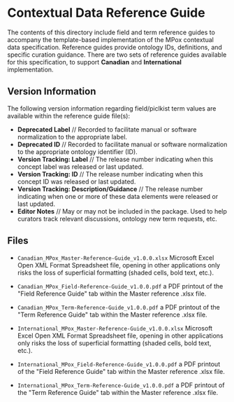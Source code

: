 # <INSERT NAME> Contextual Data Reference Guide

The contents of this directory include field and term reference guides to accompany the template-based implementation of the MPox contextual data specification. Reference guides provide ontology IDs, definitions, and specific curation guidance. There are two sets of reference guides available for this specification, to support **Canadian** and **International** implementation. 

## Version Information

The following version information regarding field/piclkist term values are available within the reference guide file(s):

- **Deprecated Label** // Recorded to facilitate manual or software normalization to the appropriate label.
- **Deprecated ID** // Recorded to facilitate manual or software normalization to the appropriate ontology identifier (ID).
- **Version Tracking: Label** // The release number indicating when this concept label was released or last updated.
- **Version Tracking: ID** // The release number indicating when this concept ID was released or last updated.
- **Version Tracking: Description/Guidance** // The release number indicating when one or more of these data elements were released or last updated.
- **Editor Notes** // May or may not be included in the package. Used to help curators track relevant discussions, ontology new term requests, etc.

## Files

- `Canadian_MPox_Master-Reference-Guide_v1.0.0.xlsx` 
Microsoft Excel Open XML Format Spreadsheet file, opening in other applications only risks the loss of superficial formatting (shaded cells, bold text, etc.). 

- `Canadian_MPox_Field-Reference-Guide_v1.0.0.pdf` a PDF printout of the "Field Reference Guide" tab within the Master reference .xlsx file.

- `Canadian_MPox_Term-Reference-Guide_v1.0.0.pdf` a PDF printout of the "Term Reference Guide" tab within the Master reference .xlsx file.

- `International_MPox_Master-Reference-Guide_v1.0.0.xlsx` 
Microsoft Excel Open XML Format Spreadsheet file, opening in other applications only risks the loss of superficial formatting (shaded cells, bold text, etc.). 

- `International_MPox_Field-Reference-Guide_v1.0.0.pdf` a PDF printout of the "Field Reference Guide" tab within the Master reference .xlsx file.

- `International_MPox_Term-Reference-Guide_v1.0.0.pdf` a PDF printout of the "Term Reference Guide" tab within the Master reference .xlsx file.
